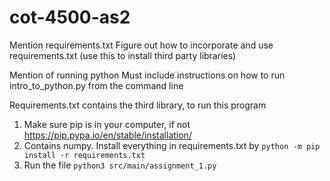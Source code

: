 # cot-4500-as2
Mention requirements.txt
  Figure out how to incorporate and use requirements.txt (use this to install third party libraries)

Mention of running python
  Must include instructions on how to run intro_to_python.py from the command line



Requirements.txt contains the third library, to run this program
1. Make sure pip is in your computer, if not 
https://pip.pypa.io/en/stable/installation/
2. Contains numpy. Install everything in requirements.txt by
```python -m pip install -r requirements.txt```
3. Run the file
```python3 src/main/assignment_1.py```
